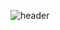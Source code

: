 ![header](https://capsule-render.vercel.app/api?type=waving&color=auto&height=300&section=header&text=capsule%20render&fontSize=90)

